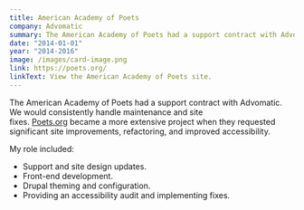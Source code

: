 ```yaml
---
title: American Academy of Poets
company: Advomatic
summary: The American Academy of Poets had a support contract with Advomatic. 
date: "2014-01-01"
year: "2014-2016"
image: /images/card-image.png
link: https://poets.org/
linkText: View the American Academy of Poets site.
---
```

The American Academy of Poets had a support contract with Advomatic. We would consistently handle maintenance and site fixes. [Poets.org](http://poets.org/) became a more extensive project when they requested significant site improvements, refactoring, and improved accessibility.

<p class="toggle-role">My role included:</p>

- Support and site design updates.
- Front-end development.
- Drupal theming and configuration.
- Providing an accessibility audit and implementing fixes.